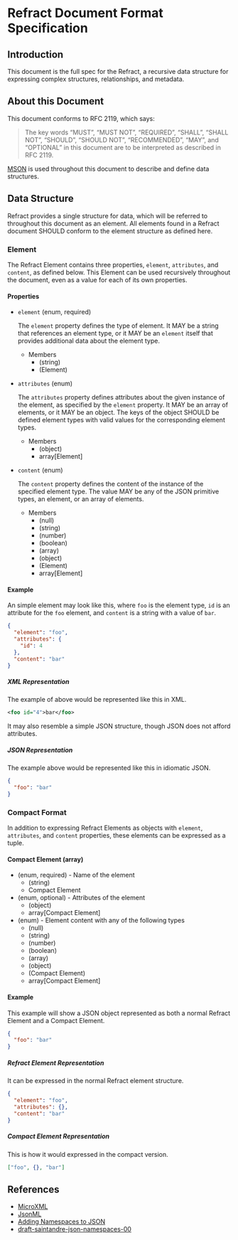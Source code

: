 # Refract Document Format Specification

## Introduction

This document is the full spec for the Refract, a recursive data structure for expressing complex structures, relationships, and metadata.

## About this Document

This document conforms to RFC 2119, which says:

> The key words “MUST”, “MUST NOT”, “REQUIRED”, “SHALL”, “SHALL NOT”, “SHOULD”, “SHOULD NOT”, “RECOMMENDED”, “MAY”, and “OPTIONAL” in this document are to be interpreted as described in RFC 2119.

[MSON](https://github.com/apiaryio/mson) is used throughout this document to describe and define data structures.

## Data Structure

Refract provides a single structure for data, which will be referred to throughout this document as an element. All elements found in a Refract document SHOULD conform to the element structure as defined here.

### Element

The Refract Element contains three properties, `element`, `attributes`, and `content`, as defined below. This Element can be used recursively throughout the document, even as a value for each of its own properties.

#### Properties

- `element` (enum, required)

    The `element` property defines the type of element. It MAY be a string that references an element type, or it MAY be an `element` itself that provides additional data about the element type.

    - Members
        - (string)
        - (Element)

- `attributes` (enum)

    The `attributes` property defines attributes about the given instance of the element, as specified by the `element` property. It MAY be an array of elements, or it MAY be an object. The keys of the object SHOULD be defined element types with valid values for the corresponding element types.

    - Members
        - (object)
        - array[Element]

- `content` (enum)

    The `content` property defines the content of the instance of the specified element type. The value MAY be any of the JSON primitive types, an element, or an array of elements.

    - Members
        - (null)
        - (string)
        - (number)
        - (boolean)
        - (array)
        - (object)
        - (Element)
        - array[Element]

#### Example

An simple element may look like this, where `foo` is the element type, `id` is an attribute for the `foo` element, and `content` is a string with a value of `bar`.

```json
{
  "element": "foo",
  "attributes": {
    "id": 4
  },
  "content": "bar"
}
```

##### XML Representation

The example of above would be represented like this in XML.

```xml
<foo id="4">bar</foo>
```

It may also resemble a simple JSON structure, though JSON does not afford attributes.

##### JSON Representation

The example above would be represented like this in idiomatic JSON.

```json
{
  "foo": "bar"
}
```

### Compact Format

In addition to expressing Refract Elements as objects with `element`, `attributes`, and `content` properties, these elements can be expressed as a tuple.

#### Compact Element (array)
- (enum, required) - Name of the element
    - (string)
    - Compact Element
- (enum, optional) - Attributes of the element
    - (object)
    - array[Compact Element]
- (enum) - Element content with any of the following types
  - (null)
  - (string)
  - (number)
  - (boolean)
  - (array)
  - (object)
  - (Compact Element)
  - array[Compact Element]

#### Example

This example will show a JSON object represented as both a normal Refract Element and a Compact Element.

```json
{
  "foo": "bar"
}
```

##### Refract Element Representation

It can be expressed in the normal Refract element structure.

```json
{
  "element": "foo",
  "attributes": {},
  "content": "bar"
}
```

##### Compact Element Representation

This is how it would expressed in the compact version.

```json
["foo", {}, "bar"]
```

## References

- [MicroXML](https://dvcs.w3.org/hg/microxml/raw-file/tip/spec/microxml.html)
- [JsonML](http://www.jsonml.org/)
- [Adding Namespaces to JSON](http://www.goland.org/jsonnamespace/)
- [draft-saintandre-json-namespaces-00](https://tools.ietf.org/html/draft-saintandre-json-namespaces-00)
